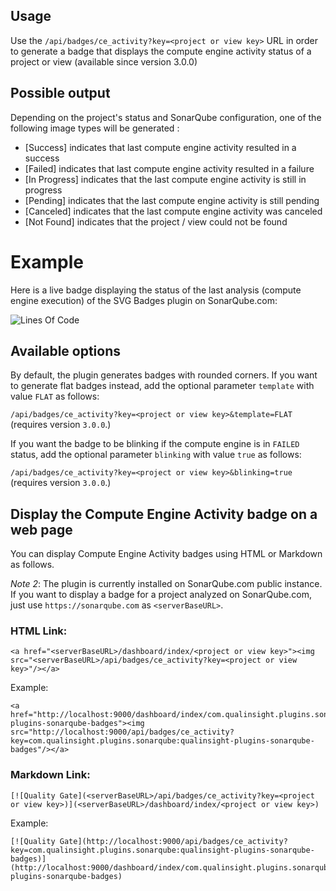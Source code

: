 ## Usage

Use the ``/api/badges/ce_activity?key=<project or view key>`` URL in order to generate a badge that displays the compute engine activity status of a project or view (available since version 3.0.0) 

## Possible output

Depending on the project's status and SonarQube configuration, one of the following image types will be generated :

* [Success] indicates that last compute engine activity resulted in a success
* [Failed] indicates that last compute engine activity resulted in a failure
* [In Progress] indicates that the last compute engine activity is still in progress
* [Pending] indicates that the last compute engine activity is still pending
* [Canceled] indicates that the last compute engine activity was canceled
* [Not Found] indicates that the project / view could not be found

# Example

Here is a live badge displaying the status of the last analysis (compute engine execution) of the SVG Badges plugin on SonarQube.com:

![Lines Of Code](https://sonarqube.com/api/badges/ce_activity?key=com.qualinsight.plugins.sonarqube:qualinsight-plugins-sonarqube-badges)

## Available options

By default, the plugin generates badges with rounded corners. If you want to generate flat badges instead, add the optional parameter ``template`` with value ``FLAT`` as follows: 

``/api/badges/ce_activity?key=<project or view key>&template=FLAT`` (requires version `3.0.0`.)

If you want the badge to be blinking if the compute engine is in `FAILED` status, add the optional parameter ``blinking`` with value ``true`` as follows: 

``/api/badges/ce_activity?key=<project or view key>&blinking=true`` (requires version `3.0.0`.)

## Display the Compute Engine Activity badge on a web page

You can display Compute Engine Activity badges using HTML or Markdown as follows.

*Note 2*: The plugin is currently installed on SonarQube.com public instance. If you want to display a badge for a project analyzed on SonarQube.com, just use ``https://sonarqube.com`` as ``<serverBaseURL>``.

### HTML Link:

```
<a href="<serverBaseURL>/dashboard/index/<project or view key>"><img src="<serverBaseURL>/api/badges/ce_activity?key=<project or view key>"/></a>
```

Example:

```
<a href="http://localhost:9000/dashboard/index/com.qualinsight.plugins.sonarqube:qualinsight-plugins-sonarqube-badges"><img src="http://localhost:9000/api/badges/ce_activity?key=com.qualinsight.plugins.sonarqube:qualinsight-plugins-sonarqube-badges"/></a>
```

### Markdown Link:

```
[![Quality Gate](<serverBaseURL>/api/badges/ce_activity?key=<project or view key>)](<serverBaseURL>/dashboard/index/<project or view key>)
```

Example:

```
[![Quality Gate](http://localhost:9000/api/badges/ce_activity?key=com.qualinsight.plugins.sonarqube:qualinsight-plugins-sonarqube-badges)](http://localhost:9000/dashboard/index/com.qualinsight.plugins.sonarqube:qualinsight-plugins-sonarqube-badges)
```